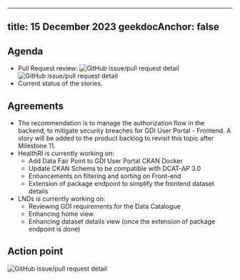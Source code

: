 <!--
SPDX-FileCopyrightText: 2024 PNED G.I.E.

SPDX-License-Identifier: CC-BY-4.0
-->

---
title: 15 December 2023
geekdocAnchor: false
---

## Agenda
* Pull Request review:
    ![GitHub issue/pull request detail](https://img.shields.io/github/pulls/detail/state/GenomicDataInfrastructure/gdi-userportal-frontend/15?label=Extend%20frond%20end%20with%20keycloak%20authentication)
    ![GitHub issue/pull request detail](https://img.shields.io/github/pulls/detail/state/GenomicDataInfrastructure/gdi-userportal-ckan-docker/17?label=Replace%20ckanext-keycloak%20by%20ckanext-oidc-pkce)
* Current status of the stories.

## Agreements
* The recommendation is to manage the authorization flow in the backend, to mitigate security breaches for GDI User Portal - Frontend. A story will be added to the product backlog to revisit this topic after Milestone 11.
* HealthRI is currently working on:
    * Add Data Fair Point to GDI User Portal CKAN Docker
    * Update CKAN Schema to be compatible with DCAT-AP 3.0
    * Enhancements on filtering and sorting on Front-end
    * Extension of package endpoint to simplify the frontend dataset details
* LNDs is currently working on:
    * Reviewing GDI requirements for the Data Catalogue
    * Enhancing home view.
    * Enhancing dataset details view (once the extension of package endpoint is done)

## Action point
![GitHub issue/pull request detail](https://img.shields.io/github/issues/detail/state/GenomicDataInfrastructure/gdi-userportal-frontend/16?label=Move%20authorisation%20flow%20to%20a%20backend)
